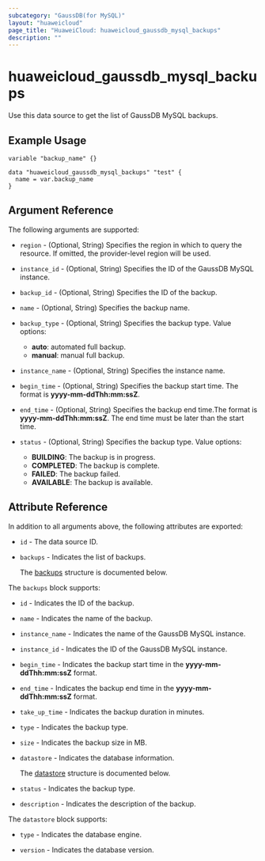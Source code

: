```yaml
---
subcategory: "GaussDB(for MySQL)"
layout: "huaweicloud"
page_title: "HuaweiCloud: huaweicloud_gaussdb_mysql_backups"
description: ""
---
```


# huaweicloud_gaussdb_mysql_backups

Use this data source to get the list of GaussDB MySQL backups.

## Example Usage

```hcl
variable "backup_name" {}

data "huaweicloud_gaussdb_mysql_backups" "test" {
  name = var.backup_name
}
```

## Argument Reference

The following arguments are supported:

* `region` - (Optional, String) Specifies the region in which to query the resource.
  If omitted, the provider-level region will be used.

* `instance_id` - (Optional, String) Specifies the ID of the GaussDB MySQL instance.

* `backup_id` - (Optional, String) Specifies the ID of the backup.

* `name` - (Optional, String) Specifies the backup name.

* `backup_type` - (Optional, String) Specifies the backup type.
  Value options:
  + **auto**: automated full backup.
  + **manual**: manual full backup.

* `instance_name` - (Optional, String) Specifies the instance name.

* `begin_time` - (Optional, String) Specifies the backup start time. The format is **yyyy-mm-ddThh:mm:ssZ**.

* `end_time` - (Optional, String) Specifies the backup end time.The format is **yyyy-mm-ddThh:mm:ssZ**.
  The end time must be later than the start time.

* `status` - (Optional, String) Specifies the backup type.
  Value options:
  + **BUILDING**: The backup is in progress.
  + **COMPLETED**: The backup is complete.
  + **FAILED**: The backup failed.
  + **AVAILABLE**: The backup is available.

## Attribute Reference

In addition to all arguments above, the following attributes are exported:

* `id` - The data source ID.

* `backups` - Indicates the list of backups.

  The [backups](#backups_struct) structure is documented below.

<a name="backups_struct"></a>
The `backups` block supports:

* `id` - Indicates the ID of the backup.

* `name` - Indicates the name of the backup.

* `instance_name` - Indicates the name of the GaussDB MySQL instance.

* `instance_id` - Indicates the ID of the GaussDB MySQL instance.

* `begin_time` - Indicates the backup start time in the **yyyy-mm-ddThh:mm:ssZ** format.

* `end_time` - Indicates the backup end time in the **yyyy-mm-ddThh:mm:ssZ** format.

* `take_up_time` - Indicates the backup duration in minutes.

* `type` - Indicates the backup type.

* `size` - Indicates the backup size in MB.

* `datastore` - Indicates the database information.

  The [datastore](#backups_datastore_struct) structure is documented below.

* `status` - Indicates the backup type.

* `description` - Indicates the description of the backup.

<a name="backups_datastore_struct"></a>
The `datastore` block supports:

* `type` - Indicates the database engine.

* `version` - Indicates the database version.
